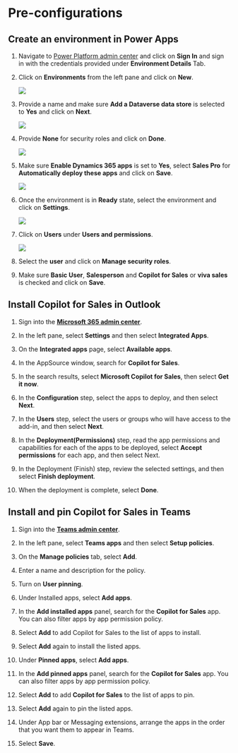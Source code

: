 # Pre-configurations

## Create an environment in Power Apps

1. Navigate to [Power Platform admin center](https://admin.powerplatform.microsoft.com/) and click on **Sign In** and sign in with the credentials provided under **Environment Details** Tab.

1. Click on **Environments** from the left pane and click on **New**.

   ![](/media/1-1.png)

1. Provide a name and make sure **Add a Dataverse data store** is selected to **Yes** and click on **Next**.

   ![](/media/1-2.png)

1. Provide **None** for security roles and click on **Done**.

   ![](/media/1-3.png)

1. Make sure **Enable Dynamics 365 apps** is set to **Yes**, select **Sales Pro** for **Automatically deploy these apps** and click on **Save**.

   ![](/media/1-4.png)

1. Once the environment is in **Ready** state, select the environment and click on **Settings**.

   ![](/media/1-6.png)

1. Click on **Users** under **Users and permissions**.

   ![](/media/1-7.png)

1. Select the **user** and click on **Manage security roles**.

1. Make sure **Basic User**, **Salesperson** and **Copilot for Sales** or **viva sales** is checked and click on **Save**.

## Install Copilot for Sales in Outlook 

1.	Sign into the **[Microsoft 365 admin center](https://admin.microsoft.com/)**.
   
1.	In the left pane, select **Settings** and then select **Integrated Apps**. 

1.	On the **Integrated apps** page, select **Available apps**. 

1.	In the AppSource window, search for **Copilot for Sales**. 

1.	In the search results, select **Microsoft Copilot for Sales**, then select **Get it now**. 

1.	In the **Configuration** step, select the apps to deploy, and then select **Next**. 

1.	In the **Users** step, select the users or groups who will have access to the add-in, and then select **Next**. 

1.	In the **Deployment(Permissions)** step, read the app permissions and capabilities for each of the apps to be deployed, select **Accept permissions** for each app, and then select Next. 

1.	In the Deployment (Finish) step, review the selected settings, and then select **Finish deployment**. 

1.	When the deployment is complete, select **Done**.

## Install and pin Copilot for Sales in Teams 

1. Sign into the **[Teams admin center](https://admin.teams.microsoft.com/)**.
   
1. In the left pane, select **Teams apps** and then select **Setup policies**. 

1. On the **Manage policies** tab, select **Add**. 

1. Enter a name and description for the policy. 

1. Turn on **User pinning**. 

1. Under Installed apps, select **Add apps**. 

1. In the **Add installed apps** panel, search for the **Copilot for Sales** app. You can also filter apps by app permission policy. 

1. Select **Add** to add Copilot for Sales to the list of apps to install. 

1. Select **Add** again to install the listed apps. 

1. Under ****Pinned** apps**, select **Add apps**. 

1. In the **Add pinned apps** panel, search for the **Copilot for Sales** app. You can also filter apps by app permission policy. 

1. Select **Add** to add **Copilot for Sales** to the list of apps to pin. 

1. Select **Add** again to pin the listed apps. 

1. Under App bar or Messaging extensions, arrange the apps in the order that you want them to appear in Teams. 

1. Select **Save**. 


